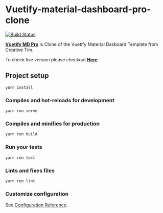 # Vuetify-material-dashboard-pro-clone

[![Build Status](https://travis-ci.com/kathirr007/Vuetify-md-pro-clone.svg?branch=master)](https://travis-ci.com/kathirr007/Vuetify-md-pro-clone)

**[Vuetify MD Pro](git@github.com:kathirr007/Vuetify-md-pro-clone)** is Clone of the Vuetify Material Dasboard Template from Creative Tim.

<!-- To check live version please checkout **[here](https://kathirr007.github.io/Vuetify-md-pro-clone)** -->
To check live version please checkout **<a href="https://kathirr007.github.io/Vuetify-md-pro-clone" target="_blank" rel="noopener" title="Vuetify-md-pro-clone">Here</a>**

## Project setup
```
yarn install
```

### Compiles and hot-reloads for development
```
yarn run serve
```

### Compiles and minifies for production
```
yarn run build
```

### Run your tests
```
yarn run test
```

### Lints and fixes files
```
yarn run lint
```

### Customize configuration
See [Configuration Reference](https://cli.vuejs.org/config/).
